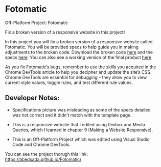 # Fotomatic
Off-Platform Project: Fotomatic

Fix a broken version of a responsive website in this project!

In this project you will fix a broken version of a responsive website called Fotomatic. You will be provided specs to help guide you in making adjustments to the broken code. Download the broken code [here](https://content.codecademy.com/courses/freelance-1/capstone-1/capstone_fotomatic_start.zip?_gl=1*8539s1*_ga*MDU4NzMzMDI1Ny4xNjU3NDc5NTEw*_ga_3LRZM6TM9L*MTY3NTI2NjI1OS43Mi4xLjE2NzUyNzA5ODUuNjAuMC4w) and the specs [here](https://content.codecademy.com/courses/freelance-1/capstone-1/specs/fotomatic_spec_landing_v2.png?_gl=1*ufns5w*_ga*MDU4NzMzMDI1Ny4xNjU3NDc5NTEw*_ga_3LRZM6TM9L*MTY3NTI2NjI1OS43Mi4xLjE2NzUyNzA5ODUuNjAuMC4w). You can also see a working version of the final product [here](https://content.codecademy.com/courses/freelance-1/capstone-1/solution/index.html?_gl=1*ufns5w*_ga*MDU4NzMzMDI1Ny4xNjU3NDc5NTEw*_ga_3LRZM6TM9L*MTY3NTI2NjI1OS43Mi4xLjE2NzUyNzA5ODUuNjAuMC4w).

As you fix Fotomatic’s bugs, remember to use the skills you acquired in the Chrome DevTools article to help you decipher and update the site’s CSS. Chrome DevTools are essential for debugging – they allow you to view current style values, toggle rules, and test different rule values.

## Developer Notes:

* Specifications picture was misleading as some of the specs detailed was not correct and it didn't match with the template page.

* This is a responsive website that I edited using flexbox and Media Queries, which I learned in chapter 9 (Making a Website Responsive).

* This is an Off-Platform Project which was edited using Visual Studio Code and Chrome DevTools.

You can see the project thorugh this link: https://abedsada.github.io/Fotomatic/
